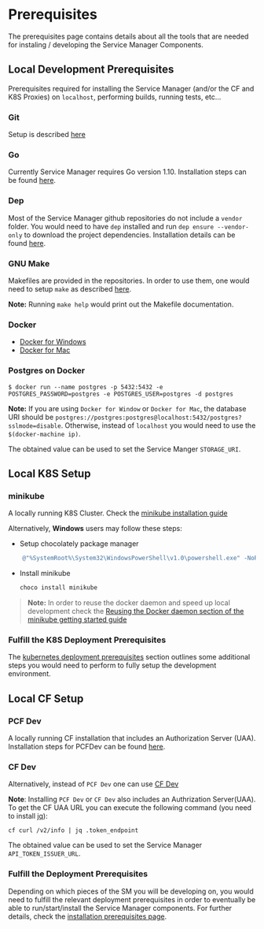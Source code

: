 # Prerequisites

The prerequisites page contains details about all the tools that are needed for instaling / developing the Service Manager Components.

## Local Development Prerequisites

Prerequisites required for installing the Service Manager (and/or the CF and K8S Proxies) on `localhost`, performing builds, running tests, etc...

### Git

Setup is described [here](https://git-scm.com/)

### Go

Currently Service Manager requires Go version 1.10. Installation steps can be found [here](https://golang.org/doc/install).

### Dep

Most of the Service Manager github repositories do not include a `vendor` folder. You would need to have `dep` installed and run `dep ensure --vendor-only` to download the project dependencies. Installation details can be found [here](https://github.com/golang/dep#installation).

### GNU Make

Makefiles are provided in the repositories. In order to use them, one would need to setup `make` as described [here](https://www.gnu.org/software/make/manual/make.html).

**Note:** Running `make help` would print out the Makefile documentation.

### Docker

* [Docker for Windows](https://docs.docker.com/docker-for-mac/install/)
* [Docker for Mac](https://docs.docker.com/docker-for-windows/install/)

### Postgres on Docker

```console
$ docker run --name postgres -p 5432:5432 -e POSTGRES_PASSWORD=postgres -e POSTGRES_USER=postgres -d postgres
```

**Note:** If you are using `Docker for Window` or `Docker for Mac`, the database URI should be `postgres://postgres:postgres@localhost:5432/postgres?sslmode=disable`. Otherwise, instead of `localhost` you would need to use the `$(docker-machine ip)`.

The obtained value can be used to set the Service Manger `STORAGE_URI`.

## Local K8S Setup

### minikube

A locally running K8S Cluster. Check the [minikube installation guide](https://kubernetes.io/docs/getting-started-guides/minikube/#installation.)

Alternatively, **Windows** users may follow these steps:

* Setup chocolately package manager

```powershell
    @"%SystemRoot%\System32\WindowsPowerShell\v1.0\powershell.exe" -NoProfile -InputFormat None -ExecutionPolicy Bypass -Command "iex ((New-Object System.Net.WebClient).DownloadString('https://chocolatey.org/install.ps1'))" && SET "PATH=%PATH%;%ALLUSERSPROFILE%\chocolatey\bin"
```

* Install minikube

    ```bat
    choco install minikube
    ```

>**Note:** In order to reuse the docker daemon and speed up local development check the [Reusing the Docker daemon section of the minikube getting started guide](https://kubernetes.io/docs/getting-started-guides/minikube/#reusing-the-docker-daemon)

### Fulfill the K8S Deployment Prerequisites

The [kubernetes deployment prerequisites]() section outlines some additional steps you would need to perform to fully setup the development environment.

## Local CF Setup

### PCF Dev

A locally running CF installation that includes an Authorization Server (UAA). Installation steps for PCFDev can be found [here](https://pivotal.io/platform/pcf-tutorials/getting-started-with-pivotal-cloud-foundry-dev/introduction).

### CF Dev

Alternatively, instead of `PCF Dev` one can use [CF Dev](https://github.com/cloudfoundry-incubator/cfdev)

**Note**: Installing `PCF Dev` or `CF Dev` also includes an Authrization Server(UAA). To get the CF UAA URL you can execute the following command (you need to install [jq](https://stedolan.github.io/jq/)):

```console
cf curl /v2/info | jq .token_endpoint
```

The obtained value can be used to set the Service Manager `API_TOKEN_ISSUER_URL`.

### Fulfill the Deployment Prerequisites

Depending on which pieces of the SM you will be developing on, you would need to fulfill the relevant deployment prerequisites in order to eventually be able to run/start/install the Service Manager components. For further details, check the [installation prerequisites page](install-prerequisites.md).